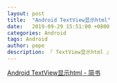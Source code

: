 ```yaml
---
layout: post
title:  "Android TextView显示html"
date:   2019-09-29 15:51:00 +0800
categories: Android
tags: Android
author: pepe
description: 『 TextView显示html 』
---
```
































[Android TextView显示html - 简书](https://www.jianshu.com/p/9be666bc22d4)








